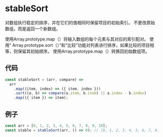 # stableSort

对数组执行稳定的排序，并在它们的值相同时保留项目的初始索引。
不更改原始数组，而是返回一个新数组。

使用Array.prototype.map（）将输入数组的每个元素与其对应的索引配对。
使用“ Array.prototype.sort（）”和“比较”功能对列表进行排序，如果比较的项目相等，则保留其初始顺序。
使用Array.prototype.map（）转换回初始数组项。

## 代码

```js
const stableSort = (arr, compare) =>
  arr
    .map((item, index) => ({ item, index }))
    .sort((a, b) => compare(a.item, b.item) || a.index - b.index)
    .map(({ item }) => item);
```

## 例子

```js
const arr = [0, 1, 2, 3, 4, 5, 6, 7, 8, 9, 10];
const stable = stableSort(arr, () => 0); // [0, 1, 2, 3, 4, 5, 6, 7, 8, 9, 10]
```
